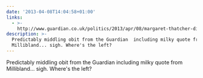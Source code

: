 ```yaml
---
date: '2013-04-08T14:04:58+01:00'
links:
  - >-
    http://www.guardian.co.uk/politics/2013/apr/08/margaret-thatcher-dies-aged-87
description: >-
  Predictably middling obit from the Guardian  including milky quote from
  Millibland... sigh. Where's the left?
---
```

Predictably middling obit from the Guardian  including milky quote from Millibland... sigh. Where's the left?
